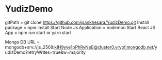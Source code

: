 # YudizDemo
gitPath = git clone https://github.com/jsankhesara/YudizDemo.git
Install package = npm install
Start Node Js Application = nodemon
Start React JS App =  npm run start or yarn start

Mongo DB URL = mongodb+srv://js_2508:kIH9yye1pPhRyNeE@cluster0.vryof.mongodb.net/yudizDemo?retryWrites=true&w=majority
